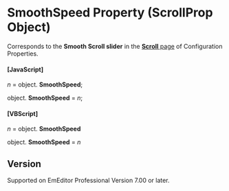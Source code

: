 # SmoothSpeed Property (ScrollProp Object)

Corresponds to the **Smooth Scroll slider** in the [**Scroll** page](../../dlg/properties/scroll/index) of Configuration Properties.

#### \[JavaScript\]

_n_ =
object. **SmoothSpeed**;

object. **SmoothSpeed** = _n_;

#### \[VBScript\]

_n_ =
object. **SmoothSpeed**

object. **SmoothSpeed** = _n_

## Version

Supported on EmEditor Professional Version 7.00 or later.
